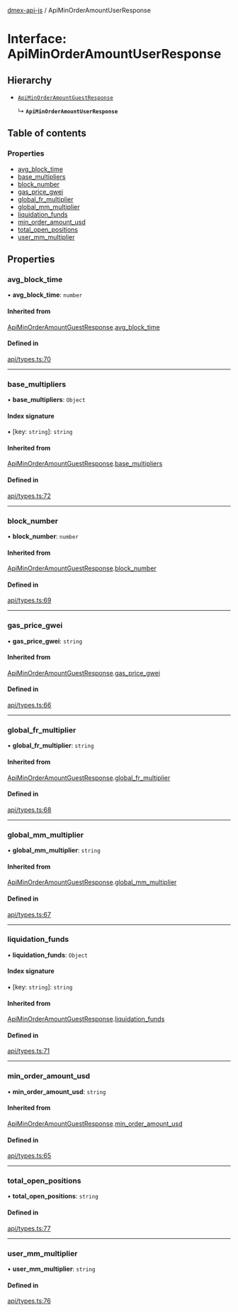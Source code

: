 [dmex-api-js](../README.md) / ApiMinOrderAmountUserResponse

# Interface: ApiMinOrderAmountUserResponse

## Hierarchy

- [`ApiMinOrderAmountGuestResponse`](ApiMinOrderAmountGuestResponse.md)

  ↳ **`ApiMinOrderAmountUserResponse`**

## Table of contents

### Properties

- [avg\_block\_time](ApiMinOrderAmountUserResponse.md#avg_block_time)
- [base\_multipliers](ApiMinOrderAmountUserResponse.md#base_multipliers)
- [block\_number](ApiMinOrderAmountUserResponse.md#block_number)
- [gas\_price\_gwei](ApiMinOrderAmountUserResponse.md#gas_price_gwei)
- [global\_fr\_multiplier](ApiMinOrderAmountUserResponse.md#global_fr_multiplier)
- [global\_mm\_multiplier](ApiMinOrderAmountUserResponse.md#global_mm_multiplier)
- [liquidation\_funds](ApiMinOrderAmountUserResponse.md#liquidation_funds)
- [min\_order\_amount\_usd](ApiMinOrderAmountUserResponse.md#min_order_amount_usd)
- [total\_open\_positions](ApiMinOrderAmountUserResponse.md#total_open_positions)
- [user\_mm\_multiplier](ApiMinOrderAmountUserResponse.md#user_mm_multiplier)

## Properties

### avg\_block\_time

• **avg\_block\_time**: `number`

#### Inherited from

[ApiMinOrderAmountGuestResponse](ApiMinOrderAmountGuestResponse.md).[avg_block_time](ApiMinOrderAmountGuestResponse.md#avg_block_time)

#### Defined in

[api/types.ts:70](https://github.com/dmex-app/node-api-js/blob/70d7108/src/api/types.ts#L70)

___

### base\_multipliers

• **base\_multipliers**: `Object`

#### Index signature

▪ [key: `string`]: `string`

#### Inherited from

[ApiMinOrderAmountGuestResponse](ApiMinOrderAmountGuestResponse.md).[base_multipliers](ApiMinOrderAmountGuestResponse.md#base_multipliers)

#### Defined in

[api/types.ts:72](https://github.com/dmex-app/node-api-js/blob/70d7108/src/api/types.ts#L72)

___

### block\_number

• **block\_number**: `number`

#### Inherited from

[ApiMinOrderAmountGuestResponse](ApiMinOrderAmountGuestResponse.md).[block_number](ApiMinOrderAmountGuestResponse.md#block_number)

#### Defined in

[api/types.ts:69](https://github.com/dmex-app/node-api-js/blob/70d7108/src/api/types.ts#L69)

___

### gas\_price\_gwei

• **gas\_price\_gwei**: `string`

#### Inherited from

[ApiMinOrderAmountGuestResponse](ApiMinOrderAmountGuestResponse.md).[gas_price_gwei](ApiMinOrderAmountGuestResponse.md#gas_price_gwei)

#### Defined in

[api/types.ts:66](https://github.com/dmex-app/node-api-js/blob/70d7108/src/api/types.ts#L66)

___

### global\_fr\_multiplier

• **global\_fr\_multiplier**: `string`

#### Inherited from

[ApiMinOrderAmountGuestResponse](ApiMinOrderAmountGuestResponse.md).[global_fr_multiplier](ApiMinOrderAmountGuestResponse.md#global_fr_multiplier)

#### Defined in

[api/types.ts:68](https://github.com/dmex-app/node-api-js/blob/70d7108/src/api/types.ts#L68)

___

### global\_mm\_multiplier

• **global\_mm\_multiplier**: `string`

#### Inherited from

[ApiMinOrderAmountGuestResponse](ApiMinOrderAmountGuestResponse.md).[global_mm_multiplier](ApiMinOrderAmountGuestResponse.md#global_mm_multiplier)

#### Defined in

[api/types.ts:67](https://github.com/dmex-app/node-api-js/blob/70d7108/src/api/types.ts#L67)

___

### liquidation\_funds

• **liquidation\_funds**: `Object`

#### Index signature

▪ [key: `string`]: `string`

#### Inherited from

[ApiMinOrderAmountGuestResponse](ApiMinOrderAmountGuestResponse.md).[liquidation_funds](ApiMinOrderAmountGuestResponse.md#liquidation_funds)

#### Defined in

[api/types.ts:71](https://github.com/dmex-app/node-api-js/blob/70d7108/src/api/types.ts#L71)

___

### min\_order\_amount\_usd

• **min\_order\_amount\_usd**: `string`

#### Inherited from

[ApiMinOrderAmountGuestResponse](ApiMinOrderAmountGuestResponse.md).[min_order_amount_usd](ApiMinOrderAmountGuestResponse.md#min_order_amount_usd)

#### Defined in

[api/types.ts:65](https://github.com/dmex-app/node-api-js/blob/70d7108/src/api/types.ts#L65)

___

### total\_open\_positions

• **total\_open\_positions**: `string`

#### Defined in

[api/types.ts:77](https://github.com/dmex-app/node-api-js/blob/70d7108/src/api/types.ts#L77)

___

### user\_mm\_multiplier

• **user\_mm\_multiplier**: `string`

#### Defined in

[api/types.ts:76](https://github.com/dmex-app/node-api-js/blob/70d7108/src/api/types.ts#L76)
